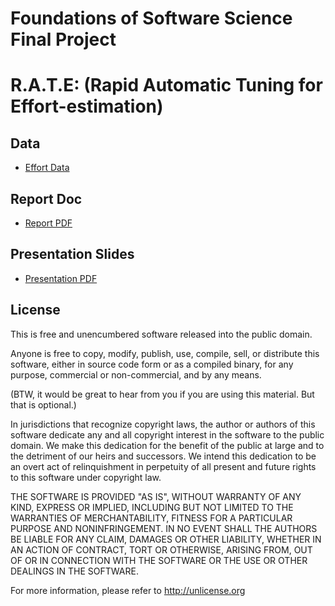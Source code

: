 # Foundations of Software Science Final Project

# R.A.T.E: **(Rapid Automatic Tuning for Effort-estimation)**


## Data

+ [Effort Data](https://github.com/arennax/fss18_xia/tree/master/project/data)

## Report Doc

+ [Report PDF](https://github.com/arennax/fss18_xia/blob/master/Report.pdf)

## Presentation Slides

+ [Presentation PDF](https://github.com/arennax/fss18_xia/blob/master/Slides.pdf)

## License

This is free and unencumbered software released into the public domain.

Anyone is free to copy, modify, publish, use, compile, sell, or distribute this software, either in source code form or as a compiled binary, for any purpose, commercial or non-commercial, and by any means.

(BTW, it would be great to hear from you if you are using this material. But that is optional.)

In jurisdictions that recognize copyright laws, the author or authors of this software dedicate any and all copyright interest in the software to the public domain. We make this dedication for the benefit of the public at large and to the detriment of our heirs and successors. We intend this dedication to be an overt act of relinquishment in perpetuity of all present and future rights to this software under copyright law.

THE SOFTWARE IS PROVIDED "AS IS", WITHOUT WARRANTY OF ANY KIND, EXPRESS OR IMPLIED, INCLUDING BUT NOT LIMITED TO THE WARRANTIES OF MERCHANTABILITY, FITNESS FOR A PARTICULAR PURPOSE AND NONINFRINGEMENT. IN NO EVENT SHALL THE AUTHORS BE LIABLE FOR ANY CLAIM, DAMAGES OR OTHER LIABILITY, WHETHER IN AN ACTION OF CONTRACT, TORT OR OTHERWISE, ARISING FROM, OUT OF OR IN CONNECTION WITH THE SOFTWARE OR THE USE OR OTHER DEALINGS IN THE SOFTWARE.

For more information, please refer to http://unlicense.org
